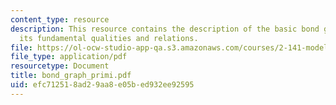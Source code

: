 ```yaml
---
content_type: resource
description: This resource contains the description of the basic bond graph primitives,
  its fundamental qualities and relations.
file: https://ol-ocw-studio-app-qa.s3.amazonaws.com/courses/2-141-modeling-and-simulation-of-dynamic-systems-fall-2006/efc712518ad29aa8e05bed932ee92595_bond_graph_primi.pdf
file_type: application/pdf
resourcetype: Document
title: bond_graph_primi.pdf
uid: efc71251-8ad2-9aa8-e05b-ed932ee92595
---
```

